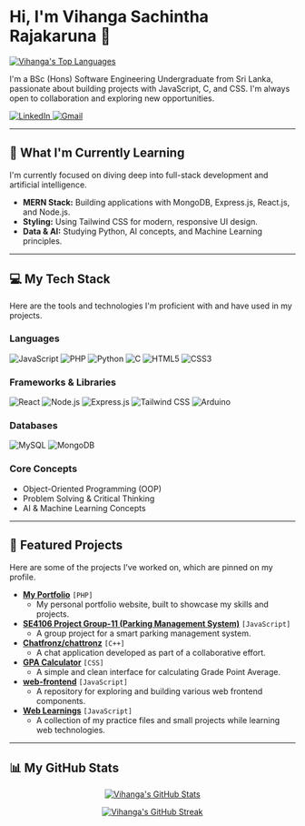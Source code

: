 # Hi, I'm Vihanga Sachintha Rajakaruna 👋

<p align="left">
  <a href="https://github.com/viha-2002/github-readme-stats">
    <img alt="Vihanga's Top Languages" src="https://github-readme-stats.vercel.app/api/top-langs/?username=RMPVSRajakaruna&layout=compact&theme=tokyonight&hide_border=true" />
  </a>
</p>

I'm a BSc (Hons) Software Engineering Undergraduate from Sri Lanka, passionate about building projects with JavaScript, C, and CSS. I'm always open to collaboration and exploring new opportunities.

<p align="left">
  <a href="https://linkedin.com/in/vihanga-sachintha-rajakaruna" target="_blank">
    <img src="https://img.shields.io/badge/LinkedIn-0077B5?style=for-the-badge&logo=linkedin&logoColor=white" alt="LinkedIn"/>
  </a>
  <a href="mailto:vihanga1sachintha@gmail.com">
    <img src="https://img.shields.io/badge/Gmail-D14836?style=for-the-badge&logo=gmail&logoColor=white" alt="Gmail"/>
  </a>
</p>

---

## 🚀 What I'm Currently Learning

I'm currently focused on diving deep into full-stack development and artificial intelligence.

* **MERN Stack:** Building applications with MongoDB, Express.js, React.js, and Node.js.
* **Styling:** Using Tailwind CSS for modern, responsive UI design.
* **Data & AI:** Studying Python, AI concepts, and Machine Learning principles.

---

## 💻 My Tech Stack

Here are the tools and technologies I'm proficient with and have used in my projects.

### Languages
<p align="left">
  <img src="https://img.shields.io/badge/JavaScript-F7DF1E?style=for-the-badge&logo=javascript&logoColor=black" alt="JavaScript"/>
  <img src="https://img.shields.io/badge/PHP-777BB4?style=for-the-badge&logo=php&logoColor=white" alt="PHP"/>
  <img src="https://img.shields.io/badge/Python-3776AB?style=for-the-badge&logo=python&logoColor=white" alt="Python"/>
  <img src="https://img.shields.io/badge/C-A8B9CC?style=for-the-badge&logo=c&logoColor=white" alt="C"/>
  <img src="https://img.shields.io/badge/HTML5-E34F26?style=for-the-badge&logo=html5&logoColor=white" alt="HTML5"/>
  <img src="https://img.shields.io/badge/CSS3-1572B6?style=for-the-badge&logo=css3&logoColor=white" alt="CSS3"/>
</p>

### Frameworks & Libraries
<p align="left">
  <img src="https://img.shields.io/badge/React-61DAFB?style=for-the-badge&logo=react&logoColor=black" alt="React"/>
  <img src="https://img.shields.io/badge/Node.js-339933?style=for-the-badge&logo=node.js&logoColor=white" alt="Node.js"/>
  <img src="https://img.shields.io/badge/Express-000000?style=for-the-badge&logo=express&logoColor=white" alt="Express.js"/>
  <img src="https://img.shields.io/badge/Tailwind_CSS-06B6D4?style=for-the-badge&logo=tailwindcss&logoColor=white" alt="Tailwind CSS"/>
  <img src="https://img.shields.io/badge/Arduino-00979D?style=for-the-badge&logo=arduino&logoColor=white" alt="Arduino"/>
</p>

### Databases
<p align="left">
  <img src="https://img.shields.io/badge/MySQL-4479A1?style=for-the-badge&logo=mysql&logoColor=white" alt="MySQL"/>
  <img src="https://img.shields.io/badge/MongoDB-47A248?style=for-the-badge&logo=mongodb&logoColor=white" alt="MongoDB"/>
</p>

### Core Concepts
* Object-Oriented Programming (OOP)
* Problem Solving & Critical Thinking
* AI & Machine Learning Concepts

---

## 📌 Featured Projects

Here are some of the projects I've worked on, which are pinned on my profile.

* **[My Portfolio](https://github.com/RMPVSRajakaruna/My-Portfolio)** `[PHP]`
    * My personal portfolio website, built to showcase my skills and projects.
* **[SE4106 Project Group-11 (Parking Management System)](https://github.com/RMPVSRajakaruna/SE4106-Project-Group-11--Parking-Management-System)** `[JavaScript]`
    * A group project for a smart parking management system.
* **[Chatfronz/chattronz](https://github.com/Chatfronz/chattronz)** `[C++]`
    * A chat application developed as part of a collaborative effort.
* **[GPA Calculator](https://github.com/RMPVSRajakaruna/GPA-Calculator)** `[CSS]`
    * A simple and clean interface for calculating Grade Point Average.
* **[web-frontend](https://github.com/RMPVSRajakaruna/web-frontend)** `[JavaScript]`
    * A repository for exploring and building various web frontend components.
* **[Web Learnings](https://github.com/RMPVSRajakaruna/Web-Learnings)** `[JavaScript]`
    * A collection of my practice files and small projects while learning web technologies.

---

## 📊 My GitHub Stats

<p align="center">
  <a href="https://github.com/RMPVSRajakaruna">
    <img alt="Vihanga's GitHub Stats" src="https://github-readme-stats.vercel.app/api?username=RMPVSRajakaruna&show_icons=true&theme=tokyonight&hide_border=true&count_private=true&include_all_commits=true" />
  </a>
</p>
<p align="center">
  <a href="https://github.com/RMPVSRajakaruna">
    <img alt="Vihanga's GitHub Streak" src="https://github-readme-streak-stats.herokuapp.com/?user=RMPVSRajakaruna&theme=tokyonight&hide_border=true" />
  </a>
</p>
